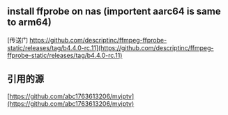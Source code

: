 


## install ffprobe on nas (importent  aarc64 is same to arm64)

[传送门 https://github.com/descriptinc/ffmpeg-ffprobe-static/releases/tag/b4.4.0-rc.11](https://github.com/descriptinc/ffmpeg-ffprobe-static/releases/tag/b4.4.0-rc.11)


## 引用的源
[https://github.com/abc1763613206/myiptv](https://github.com/abc1763613206/myiptv)